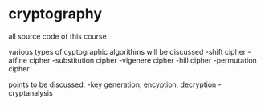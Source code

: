 # cryptography
all source code of this course


various types of cyptographic algorithms will be discussed
-shift cipher
-affine cipher
-substitution cipher
-vigenere cipher
-hill cipher
-permutation cipher

points to be discussed:
-key generation, encyption, decryption
-cryptanalysis
